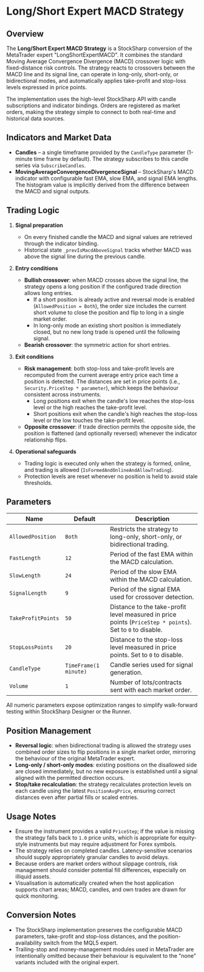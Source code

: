 # Long/Short Expert MACD Strategy

## Overview
The **Long/Short Expert MACD Strategy** is a StockSharp conversion of the MetaTrader expert "LongShortExpertMACD". It combines the standard Moving Average Convergence Divergence (MACD) crossover logic with fixed-distance risk controls. The strategy reacts to crossovers between the MACD line and its signal line, can operate in long-only, short-only, or bidirectional modes, and automatically applies take-profit and stop-loss levels expressed in price points.

The implementation uses the high-level StockSharp API with candle subscriptions and indicator bindings. Orders are registered as market orders, making the strategy simple to connect to both real-time and historical data sources.

## Indicators and Market Data
- **Candles** – a single timeframe provided by the `CandleType` parameter (1-minute time frame by default). The strategy subscribes to this candle series via `SubscribeCandles`.
- **MovingAverageConvergenceDivergenceSignal** – StockSharp's MACD indicator with configurable fast EMA, slow EMA, and signal EMA lengths. The histogram value is implicitly derived from the difference between the MACD and signal outputs.

## Trading Logic
1. **Signal preparation**
   - On every finished candle the MACD and signal values are retrieved through the indicator binding.
   - Historical state `_prevIsMacdAboveSignal` tracks whether MACD was above the signal line during the previous candle.

2. **Entry conditions**
   - **Bullish crossover**: when MACD crosses above the signal line, the strategy opens a long position if the configured trade direction allows long entries.
     - If a short position is already active and reversal mode is enabled (`AllowedPosition = Both`), the order size includes the current short volume to close the position and flip to long in a single market order.
     - In long-only mode an existing short position is immediately closed, but no new long trade is opened until the following signal.
   - **Bearish crossover**: the symmetric action for short entries.

3. **Exit conditions**
   - **Risk management**: both stop-loss and take-profit levels are recomputed from the current average entry price each time a position is detected. The distances are set in price points (i.e., `Security.PriceStep * parameter`), which keeps the behaviour consistent across instruments.
     - Long positions exit when the candle's low reaches the stop-loss level or the high reaches the take-profit level.
     - Short positions exit when the candle's high reaches the stop-loss level or the low touches the take-profit level.
   - **Opposite crossover**: if trade direction permits the opposite side, the position is flattened (and optionally reversed) whenever the indicator relationship flips.

4. **Operational safeguards**
   - Trading logic is executed only when the strategy is formed, online, and trading is allowed (`IsFormedAndOnlineAndAllowTrading`).
   - Protection levels are reset whenever no position is held to avoid stale thresholds.

## Parameters
| Name | Default | Description |
| --- | --- | --- |
| `AllowedPosition` | `Both` | Restricts the strategy to long-only, short-only, or bidirectional trading. |
| `FastLength` | `12` | Period of the fast EMA within the MACD calculation. |
| `SlowLength` | `24` | Period of the slow EMA within the MACD calculation. |
| `SignalLength` | `9` | Period of the signal EMA used for crossover detection. |
| `TakeProfitPoints` | `50` | Distance to the take-profit level measured in price points (`PriceStep * points`). Set to `0` to disable. |
| `StopLossPoints` | `20` | Distance to the stop-loss level measured in price points. Set to `0` to disable. |
| `CandleType` | `TimeFrame(1 minute)` | Candle series used for signal generation. |
| `Volume` | `1` | Number of lots/contracts sent with each market order. |

All numeric parameters expose optimization ranges to simplify walk-forward testing within StockSharp Designer or the Runner.

## Position Management
- **Reversal logic**: when bidirectional trading is allowed the strategy uses combined order sizes to flip positions in a single market order, mirroring the behaviour of the original MetaTrader expert.
- **Long-only / short-only modes**: existing positions on the disallowed side are closed immediately, but no new exposure is established until a signal aligned with the permitted direction occurs.
- **Stop/take recalculation**: the strategy recalculates protection levels on each candle using the latest `PositionAvgPrice`, ensuring correct distances even after partial fills or scaled entries.

## Usage Notes
- Ensure the instrument provides a valid `PriceStep`; if the value is missing the strategy falls back to `1.0` price units, which is appropriate for equity-style instruments but may require adjustment for Forex symbols.
- The strategy relies on completed candles. Latency-sensitive scenarios should supply appropriately granular candles to avoid delays.
- Because orders are market orders without slippage controls, risk management should consider potential fill differences, especially on illiquid assets.
- Visualisation is automatically created when the host application supports chart areas; MACD, candles, and own trades are drawn for quick monitoring.

## Conversion Notes
- The StockSharp implementation preserves the configurable MACD parameters, take-profit and stop-loss distances, and the position-availability switch from the MQL5 expert.
- Trailing-stop and money-management modules used in MetaTrader are intentionally omitted because their behaviour is equivalent to the "none" variants included with the original expert.
